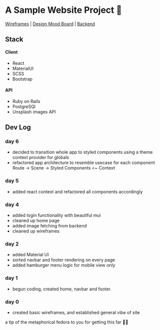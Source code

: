 # A Sample Website Project 🌱

[Wireframes](https://www.figma.com/file/TzQtq6HMhwOrGFj6YayWCz/Artist-Portfolio?node-id=0%3A1)  |  [Design Mood Board](https://www.pinterest.com.au/dannyadesigner/interface-design-inspiration/)  |  [Backend](https://github.com/dannyknows/portfolio-template-api)

## Stack

#### Client

- React
- MaterialUI
- SCSS
- Bootstrap

#### API

- Ruby on Rails
- PostgreSQl
- Unsplash images API

## Dev Log

### day 6

- decided to transition whole app to styled components using a theme context provider for globals
- refactored app architecture to resemble usecase for each component Route -> Scene -> Styled Components <~ Context

### day 5

- added react context and refactored all components accordingly

### day 4

- added login functionality with beautiful mui
- cleaned up home page
- added image fetching from backend
- cleaned up wireframes

### day 2

- added Material UI
- sorted navbar and footer rendering on every page
- added hamburger menu logic for mobile view only

### day 1

- begun coding, created home, navbar and footer.

### day 0

- created basic wireframes, and established general vibe of site

a tip of the metaphorical fedora to you for getting this far 🕵️‍♂️